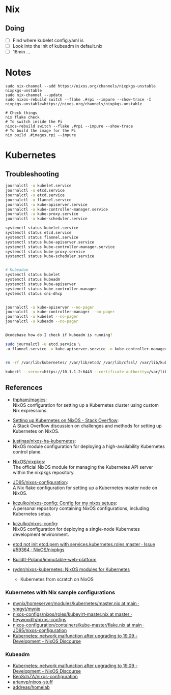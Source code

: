 # Nix

## Doing

- [ ] Find where kubelet config.yaml is
- [ ] Look into the init of kubeadm in default.nix
- [ ] 16min ...
# Notes

```
sudo nix-channel --add https://nixos.org/channels/nixpkgs-unstable nixpkgs-unstable
sudo nix-channel --update
sudo nixos-rebuild switch --flake .#rpi --impure --show-trace -I nixpkgs-unstable=https://nixos.org/channels/nixpkgs-unstable

# Check things
nix flake check
# To switch inside the Pi
nixos-rebuild switch --flake .#rpi --impure --show-trace 
# To build the image for the Pi
nix build .#images.rpi --impure
```

# Kubernetes

## Troubleshooting


```bash
journalctl -u kubelet.service
journalctl -u etcd.service
journalctl -u etcd.service
journalctl -u flannel.service
journalctl -u kube-apiserver.service
journalctl -u kube-controller-manager.service
journalctl -u kube-proxy.service
journalctl -u kube-scheduler.service

systemctl status kubelet.service
systemctl status etcd.service
systemctl status flannel.service
systemctl status kube-apiserver.service
systemctl status kube-controller-manager.service
systemctl status kube-proxy.service
systemctl status kube-scheduler.service


# Kubeadam
systemctl status kubelet
systemctl status kubeadm
systemctl status kube-apiserver
systemctl status kube-controller-manager
systemctl status cni-dhcp


journalctl -u kube-apiserver --no-pager
journalctl -u kube-controller-manager --no-pager
journalctl -u kubelet --no-pager
journalctl -u kubeadm --no-pager


@codebase how do I check if kubeadm is running?

sudo journalctl -u etcd.service \
-u flannel.service -u kube-apiserver.service -u kube-controller-manager.service -u kube-proxy.service -u kube-scheduler.service


rm -rf /var/lib/kubernetes/ /var/lib/etcd/ /var/lib/cfssl/ /var/lib/kubelet/ /var/lib/kubernetes/secrets/ /etc/kube-flannel/ /etc/kubernetes/

kubectl --server=https://10.1.1.2:6443 --certificate-authority=/var/lib/cfssl/ca.crt --client-certificate=/var/lib/cfssl/admin.crt --client-key=/var/lib/cfssl/admin.key get nodes
```

## References

- [thpham/magics](https://github.com/thpham/magics/blob/master/k8s-cluster/kubernetes/default.nix#L32):  
   NixOS configuration for setting up a Kubernetes cluster using custom Nix expressions.
- [Setting up Kubernetes on NixOS - Stack Overflow](https://stackoverflow.com/questions/49963703/setting-up-kubernetes-on-nixos):  
   A Stack Overflow discussion on challenges and methods for setting up Kubernetes on NixOS.
- [justinas/nixos-ha-kubernetes](https://github.com/justinas/nixos-ha-kubernetes/blob/master/modules/controlplane/apiserver.nix):  
   NixOS module configuration for deploying a high-availability Kubernetes control plane.
- [NixOS/nixpkgs](https://github.com/NixOS/nixpkgs/blob/master/nixos/modules/services/cluster/kubernetes/apiserver.nix):  
   The official NixOS module for managing the Kubernetes API server within the nixpkgs repository.
- [JD95/nixos-configuration](https://github.com/JD95/nixos-configuration/blob/main/containers/kube-master/flake.nix):  
   A Nix flake configuration for setting up a Kubernetes master node on NixOS.
- [kczulko/nixos-config: Config for my nixos setups](https://github.com/kczulko/nixos-config/tree/master):  
   A personal repository containing NixOS configurations, including Kubernetes setup.
- [kczulko/nixos-config](https://github.com/kczulko/nixos-config/blob/master/modules/kubernetes/k8s-dev-single-node.nix):  
   NixOS configuration for deploying a single-node Kubernetes development environment.

- [etcd not init etcd.pem with services.kubernetes.roles master · Issue #59364 · NixOS/nixpkgs](https://github.com/NixOS/nixpkgs/issues/59364)
- [BuildIt-Poland/immutable-web-platform](https://github.com/BuildIt-Poland/immutable-web-platform/blob/375b3c8c51fd289ef5329d5accd1bbc40a78dc23/nix/nixos/modules/kubernetes/kubelet.nix#L69)
- [rydnr/nixos-kubernetes: NixOS modules for Kubernetes](https://github.com/rydnr/nixos-kubernetes/tree/main)
  - Kubernetes from scratch on NixOS

### Kubernetes with Nix sample configurations
- [mynix/homeserver/modules/kubernetes/master.nix at main · ymgyt/mynix](https://github.com/ymgyt/mynix/blob/main/homeserver/modules/kubernetes/master.nix)
- [nixos-configs/nixos/roles/kubevirt-master.nix at master · heywoodlh/nixos-configs](https://github.com/heywoodlh/nixos-configs/blob/master/nixos/roles/kubevirt-master.nix)
- [nixos-configuration/containers/kube-master/flake.nix at main · JD95/nixos-configuration](https://github.com/JD95/nixos-configuration/blob/main/containers/kube-master/flake.nix)
- [Kubernetes: network malfunction after upgrading to 19.09 - Development - NixOS Discourse](https://discourse.nixos.org/t/kubernetes-network-malfunction-after-upgrading-to-19-09/4620/3)


### Kubeadm
- [Kubernetes: network malfunction after upgrading to 19.09 - Development - NixOS Discourse](https://discourse.nixos.org/t/kubernetes-network-malfunction-after-upgrading-to-19-09/4620/6)
- [BenSchZA/nixos-configuration](https://github.com/BenSchZA/nixos-configuration/blob/master/modules/kubeadm/default.nix)
- [arianvp/nixos-stuff](https://github.com/arianvp/nixos-stuff/blob/master/modules/kubeadm/kubeadm-base.nix)
- [addreas/homelab](https://github.com/addreas/homelab/tree/main)